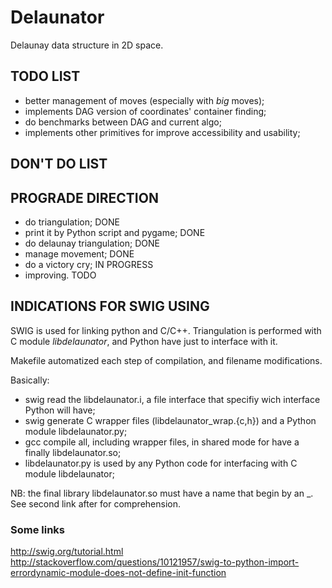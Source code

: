 # Delaunator
Delaunay data structure in 2D space.




## TODO LIST
- better management of moves (especially with _big_ moves);
- implements DAG version of coordinates' container finding;
- do benchmarks between DAG and current algo;
- implements other primitives for improve accessibility and usability;

## DON'T DO LIST


## PROGRADE DIRECTION
- do triangulation;                     DONE  
- print it by Python script and pygame; DONE  
- do delaunay triangulation;            DONE  
- manage movement;                      DONE  
- do a victory cry;                     IN PROGRESS  
- improving.                            TODO  


## INDICATIONS FOR SWIG USING
SWIG is used for linking python and C/C++.
Triangulation is performed with C module _libdelaunator_, and Python have just to interface with it.

Makefile automatized each step of compilation, and filename modifications.

Basically:
- swig read the libdelaunator.i, a file interface that specifiy wich interface Python will have;
- swig generate C wrapper files (libdelaunator\_wrap.{c,h}) and a Python module libdelaunator.py;
- gcc compile all, including wrapper files, in shared mode for have a finally libdelaunator.so;
- libdelaunator.py is used by any Python code for interfacing with C module libdelaunator;

NB: the final library libdelaunator.so must have a name that begin by an \_. 
See second link after for comprehension.

### Some links
http://swig.org/tutorial.html
http://stackoverflow.com/questions/10121957/swig-to-python-import-errordynamic-module-does-not-define-init-function


